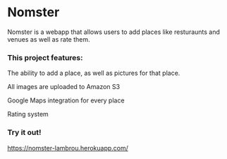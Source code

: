 # Nomster

Nomster is a webapp that allows users to add places like resturaunts and venues as well as rate them.

### This project features:

The ability to add a place, as well as pictures for that place.

All images are uploaded to Amazon S3

Google Maps integration for every place

Rating system

### Try it out!

https://nomster-lambrou.herokuapp.com/
